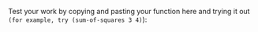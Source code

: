 Test your work by copying and pasting your function here and trying it out
`(for example, try (sum-of-squares 3 4)`):

